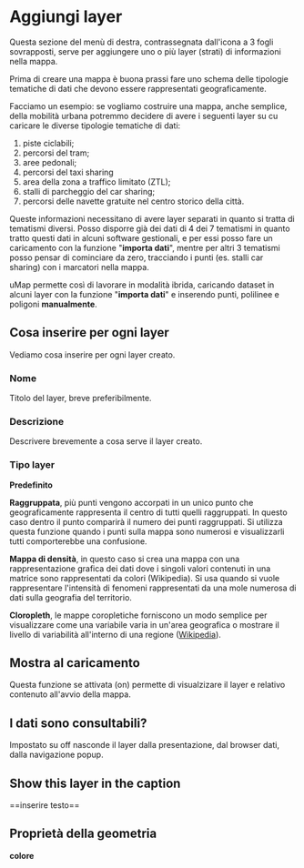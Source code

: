 # Aggiungi layer

Questa sezione del menù di destra, contrassegnata dall'icona a 3 fogli sovrapposti, serve per aggiungere uno o più layer (strati) di informazioni nella mappa.

Prima di creare una mappa è buona prassi fare uno schema delle tipologie tematiche di dati che devono essere rappresentati geograficamente.

Facciamo un esempio: se vogliamo costruire una mappa, anche semplice, della mobilità urbana potremmo decidere di avere i seguenti layer su cu caricare le diverse tipologie tematiche di dati:

   1. piste ciclabili;
   2. percorsi del tram;
   3. aree pedonali;
   4. percorsi del taxi sharing
   5. area della zona a traffico limitato (ZTL);
   6. stalli di parcheggio del car sharing;
   7. percorsi delle navette gratuite nel centro storico della città.

Queste informazioni necessitano di avere layer separati in quanto si tratta di tematismi diversi. Posso disporre già dei dati di 4 dei 7 tematismi in quanto tratto questi dati in alcuni software gestionali, e per essi posso fare un caricamento con la funzione "**importa dati**", mentre per altri 3 tematismi posso pensar di cominciare da zero, tracciando i punti (es. stalli car sharing) con i marcatori nella mappa.

uMap permette così di lavorare in modalità ibrida, caricando dataset in alcuni layer con la funzione "**importa dati**" e inserendo punti, polilinee e poligoni **manualmente**. 

## Cosa inserire per ogni layer

Vediamo cosa inserire per ogni layer creato.

### Nome

Titolo del layer, breve preferibilmente.

### Descrizione

Descrivere brevemente a cosa serve il layer creato.

### Tipo layer

**Predefinito**

**Raggruppata**, più punti vengono accorpati in un unico punto che geograficamente rappresenta il centro di tutti quelli raggruppati. In questo caso dentro il punto comparirà il numero dei punti raggruppati. Si utilizza questa funzione quando i punti sulla mappa sono numerosi e visualizzarli tutti comporterebbe una confusione.

**Mappa di densità**, in questo caso si crea una mappa con una rappresentazione grafica dei dati dove i singoli valori contenuti in una matrice sono rappresentati da colori (Wikipedia). Si usa quando si vuole rappresentare l'intensità di fenomeni rappresentati da una mole numerosa di dati sulla geografia del territorio.

**Cloropleth**, le mappe coropletiche forniscono un modo semplice per visualizzare come una variabile varia in un'area geografica o mostrare il livello di variabilità all'interno di una regione ([Wikipedia](https://en.wikipedia.org/wiki/Choropleth_map)). 


## Mostra al caricamento

Questa funzione se attivata (on) permette di visualzizare il layer e relativo contenuto all'avvio della mappa.

## I dati sono consultabili?

Impostato su off nasconde il layer dalla presentazione, dal browser dati, dalla navigazione popup.

## Show this layer in the caption

==inserire testo==


## Proprietà della geometria

**colore** 
